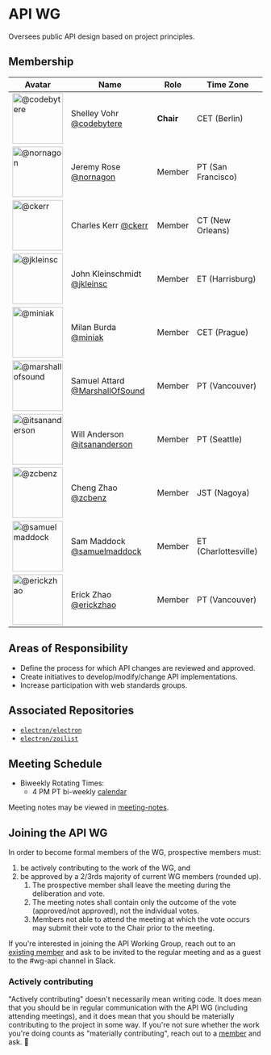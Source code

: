 # API WG

Oversees public API design based on project principles.

## Membership

| Avatar | Name | Role | Time Zone |
| -------------------------------------------|----------------------|----------------------------| -------- |
| <img src="https://github.com/codebytere.png" width=100 alt="@codebytere">  | Shelley Vohr [@codebytere](https://github.com/codebytere) | **Chair** | CET (Berlin) |
| <img src="https://github.com/nornagon.png" width=100 alt="@nornagon">  | Jeremy Rose [@nornagon](https://github.com/nornagon) | Member | PT (San Francisco) |
| <img src="https://github.com/ckerr.png" width=100 alt="@ckerr">  | Charles Kerr [@ckerr](https://github.com/ckerr) | Member | CT (New Orleans) |
| <img src="https://github.com/jkleinsc.png" width=100 alt="@jkleinsc">  | John Kleinschmidt [@jkleinsc](https://github.com/jkleinsc) | Member | ET (Harrisburg) |
| <img src="https://github.com/miniak.png" width=100 alt="@miniak">  | Milan Burda [@miniak](https://github.com/miniak) | Member | CET (Prague) |
| <img src="https://github.com/marshallofsound.png" width=100 alt="@marshallofsound">  | Samuel Attard [@MarshallOfSound](https://github.com/marshallofsound) | Member | PT (Vancouver) |
| <img src="https://github.com/itsananderson.png" width=100 alt="@itsananderson">  | Will Anderson [@itsananderson](https://github.com/itsananderson) | Member | PT (Seattle) |
| <img src="https://github.com/zcbenz.png" width=100 alt="@zcbenz">  | Cheng Zhao [@zcbenz](https://github.com/zcbenz) | Member | JST (Nagoya) |
| <img src="https://github.com/samuelmaddock.png" width=100 alt="@samuelmaddock">  | Sam Maddock [@samuelmaddock](https://github.com/samuelmaddock) | Member | ET (Charlottesville) |
| <img src="https://github.com/erickzhao.png" width=100 alt="@erickzhao">  | Erick Zhao [@erickzhao](https://github.com/erickzhao) | Member | PT (Vancouver) |

## Areas of Responsibility

* Define the process for which API changes are reviewed and approved.
* Create initiatives to develop/modify/change API implementations.
* Increase participation with web standards groups.

## Associated Repositories

* [`electron/electron`](https://github.com/electron/electron)
* [`electron/zoilist`](https://github.com/electron/zoilist)

## Meeting Schedule

* Biweekly Rotating Times:
  * 4 PM PT bi-weekly [calendar](https://calendar.google.com/event?action=TEMPLATE&tmeid=N21qcmpibWdiZTgwYmFkb2dwanNsY2Zmb3BfMjAyMDA4MjRUMjMwMDAwWiBlbGVjdHJvbmpzLm9yZ19zbm1qMW4xMmYyNnRqZ3UyZm11NmY0Nm8zOEBn&tmsrc=electronjs.org_snmj1n12f26tjgu2fmu6f46o38%40group.calendar.google.com&scp=ALL)

Meeting notes may be viewed in [meeting-notes](meeting-notes).

## Joining the API WG

In order to become formal members of the WG, prospective members must:

1. be actively contributing to the work of the WG, and
1. be approved by a 2/3rds majority of current WG members (rounded up).
    1. The prospective member shall leave the meeting during the deliberation and vote.
    1. The meeting notes shall contain only the outcome of the vote (approved/not approved), not the individual votes.
    1. Members not able to attend the meeting at which the vote occurs may submit their vote to the Chair prior to the meeting.

If you're interested in joining the API Working Group, reach out to an [existing member](#Membership) and ask to be invited to the regular meeting and as a guest to the #wg-api channel in Slack.

### Actively contributing

"Actively contributing" doesn't necessarily mean writing code. It does mean that you should be in regular communication with the API WG (including attending meetings), and it does mean that you should be materially contributing to the project in some way. If you're not sure whether the work you're doing counts as "materially contributing", reach out to a [member](#Membership) and ask. 🙂
